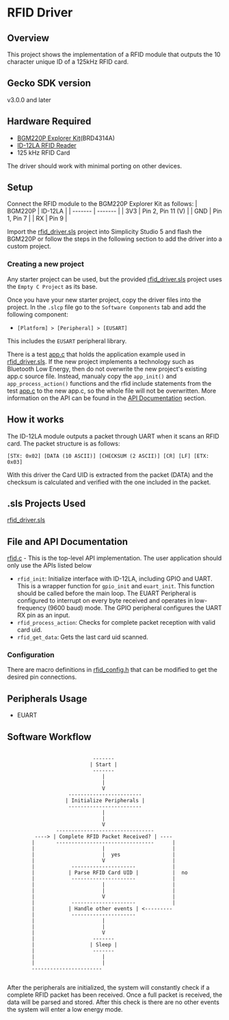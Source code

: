 # RFID Driver
## Overview
This project shows the implementation of a RFID module that outputs the 10 character unique ID of a 125kHz RFID card.

## Gecko SDK version
v3.0.0 and later

## Hardware Required
- [BGM220P Explorer Kit](https://www.silabs.com/development-tools/wireless/bluetooth/bgm220-explorer-kit)(BRD4314A)
- [ID-12LA RFID Reader](https://www.sparkfun.com/products/11827)
- 125 kHz RFID Card

The driver should work with minimal porting on other devices.

## Setup
Connect the RFID module to the BGM220P Explorer Kit as follows:
| BGM220P | ID-12LA |
| ------- | ------- |
| 3V3 | Pin 2, Pin 11 (V) |
| GND | Pin 1, Pin 7 |
| RX | Pin 9 | 

Import the [rfid_driver.sls](SimplicityStudio/rfid_driver.sls) project into Simplicity Studio 5 and flash the BGM220P or follow the steps in the following section to add the driver into a custom project.

### Creating a new project
Any starter project can be used, but the provided [rfid_driver.sls](SimplicityStudio/rfid_driver.sls) project uses the `Empty C Project` as its base.

Once you have your new starter project, copy the driver files into the project. In the `.slcp` file go to the `Software Components` tab and add the following component:
- `[Platform] > [Peripheral] > [EUSART]`
  
This includes the `EUSART` peripheral library.

There is a test [app.c](test/app.c) that holds the application example used in [rfid_driver.sls](SimplicityStudio/rfid_driver.sls). If the new project implements a technology such as Bluetooth Low Energy, then do not overwrite the new project's existing app.c source file. Instead, manualy copy the `app_init()` and `app_process_action()` functions and the rfid include statements from the test [app.c](test/app.c) to the new app.c, so the whole file will not be overwritten. More information on the API can be found in the [API Documentation](#file-and-api-documentation) section.

## How it works
The ID-12LA module outputs a packet through UART when it scans an RFID card. The packet structure is as follows: 
```
[STX: 0x02] [DATA (10 ASCII)] [CHECKSUM (2 ASCII)] [CR] [LF] [ETX: 0x03]
```
With this driver the Card UID is extracted from the packet (DATA) and the checksum is calculated and verified with the one included in the packet.

## .sls Projects Used
[rfid_driver.sls](SimplicityStudio/rfid_driver.sls)

## File and API Documentation
[rfid.c](src/rfid.c) - This is the top-level API implementation. The user application should only use the APIs listed below
- `rfid_init`: Initialize interface with ID-12LA, including GPIO and UART. This is a wrapper function for `gpio_init` and `euart_init`. This function should be called before the main loop. The EUART Peripheral is configured to interrupt on every byte received and operates in low-frequency (9600 baud) mode. The GPIO peripheral configures the UART RX pin as an input.
- `rfid_process_action`: Checks for complete packet reception with valid card uid.
- `rfid_get_data`: Gets the last card uid scanned.

### Configuration
There are macro definitions in [rfid_config.h](inc/rfid_config.h) that can be modified to get the desired pin connections.

## Peripherals Usage
- EUART

## Software Workflow
```

                            -------
                           | Start |
                            -------
                               |
                               |
                               V
                    ------------------------
                   | Initialize Peripherals |
                    ------------------------
                               |
                               |
                               V
                --------------------------------
         ----> | Complete RFID Packet Received? | ----
        |       --------------------------------      |
        |                      |                      |
        |                      |  yes                 |
        |                      V                      |
        |            ---------------------            |
        |           | Parse RFID Card UID |           |  no
        |            ---------------------            |
        |                      |                      |
        |                      |                      |
        |                      V                      |
        |            ---------------------            |
        |           | Handle other events | <---------
        |            ---------------------
        |                      |
        |                      |
        |                      V
        |                   -------
        |                  | Sleep |
        |                   -------
        |                      |
        |                      |
        -----------------------
    
```

After the peripherals are initialized, the system will constantly check if a complete RFID packet has been received. Once a full packet is received, the data will be parsed and stored. After this check is there are no other events the system will enter a low energy mode.
